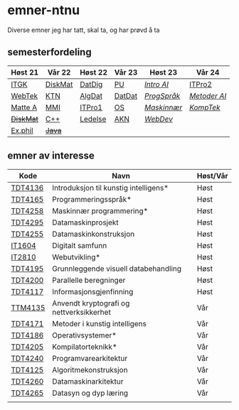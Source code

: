 # emner-ntnu

Diverse emner jeg har tatt, skal ta, og har prøvd å ta

## semesterfordeling

| Høst 21                         | Vår 22                    | Høst 22     | Vår 23     | Høst 23         | Vår 24           |
| ------------------------------- | ------------------------- | ----------- | ---------- | --------------- | ---------------- |
| [ITGK](TDT4109-ITGK/)           | [DiskMat](MA0301-DiskMat) | [DatDig]()  | [PU]()     | [*Intro AI*]()  | [ITPro2]()       |
| [WebTek](IT2805-Webtek/)        | [KTN](TTM4100-KTN)        | [AlgDat]()  | [DatDat]() | [*ProgSpråk*]() | [*Metoder AI*]() |
| [Matte A](MA0001-MatteA/)       | [MMI](TDT4180-MMI)        | [ITPro1]()  | [OS]()     | [*Maskinnær*]() | [*KompTek*]()    |
| [~~DiskMat~~](TMA4140-DiskMat/) | [C++](TDT4102-C++)        | [Ledelse]() | [AKN]()    | [*WebDev*]()    |                  |
| [Ex.phil](EXPH0300-ExPhil/)     | [~~Java~~](TDT4100-Java)  |             |            |                 |                  |

## emner av interesse

| Kode                                                  | Navn                                     | Høst/Vår |
| ----------------------------------------------------- | ---------------------------------------- | -------- |
| [TDT4136](https://www.ntnu.no/studier/emner/TDT4136/) | Introduksjon til kunstig intelligens*    | Høst     |
| [TDT4165](https://www.ntnu.no/studier/emner/TDT4165/) | Programmeringsspråk*                     | Høst     |
| [TDT4258](https://www.ntnu.no/studier/emner/TDT4258/) | Maskinnær programmering*                 | Høst     |
| [TDT4295](https://www.ntnu.no/studier/emner/TDT4295/) | Datamaskinprosjekt                       | Høst     |
| [TDT4255](https://www.ntnu.no/studier/emner/TDT4255/) | Datamaskinkonstruksjon                   | Høst     |
| [IT1604](https://www.ntnu.no/studier/emner/IT1604/)   | Digitalt samfunn                         | Høst     |
| [IT2810](https://www.ntnu.no/studier/emner/IT2810)    | Webutvikling*                            | Høst     |
| [TDT4195](https://www.ntnu.no/studier/emner/TDT4195/) | Grunnleggende visuell databehandling     | Høst     |
| [TDT4200](https://www.ntnu.no/studier/emner/TDT4200/) | Parallelle beregninger                   | Høst     |
| [TDT4117](https://www.ntnu.no/studier/emner/TDT4117/) | Informasjonsgjenfinning                  | Høst     |
| [TTM4135](https://www.ntnu.no/studier/emner/TTM4135/) | Anvendt kryptografi og nettverksikkerhet | Vår      |
| [TDT4171](https://www.ntnu.no/studier/emner/TDT4171/) | Metoder i kunstig intelligens            | Vår      |
| [TDT4186](https://www.ntnu.no/studier/emner/TDT4186/) | Operativsystemer*                        | Vår      |
| [TDT4205](https://www.ntnu.no/studier/emner/TDT4205/) | Kompilatorteknikk*                       | Vår      |
| [TDT4240](https://www.ntnu.no/studier/emner/TDT4240/) | Programvarearkitektur                    | Vår      |
| [TDT4125](https://www.ntnu.no/studier/emner/TDT4125/) | Algoritmekonstruksjon                    | Vår      |
| [TDT4260](https://www.ntnu.no/studier/emner/TDT4260/) | Datamaskinarkitektur                     | Vår      |
| [TDT4265](https://www.ntnu.no/studier/emner/TDT4265/) | Datasyn og dyp læring                    | Vår      |
|                                                       |                                          |          |
